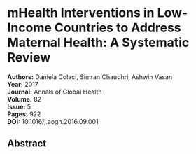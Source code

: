 # mHealth Interventions in Low-Income Countries to Address Maternal Health: A Systematic Review

**Authors:** Daniela Colaci, Simran Chaudhri, Ashwin Vasan  
**Year:** 2017  
**Journal:** Annals of Global Health  
**Volume:** 82  
**Issue:** 5  
**Pages:** 922  
**DOI:** 10.1016/j.aogh.2016.09.001  

## Abstract


